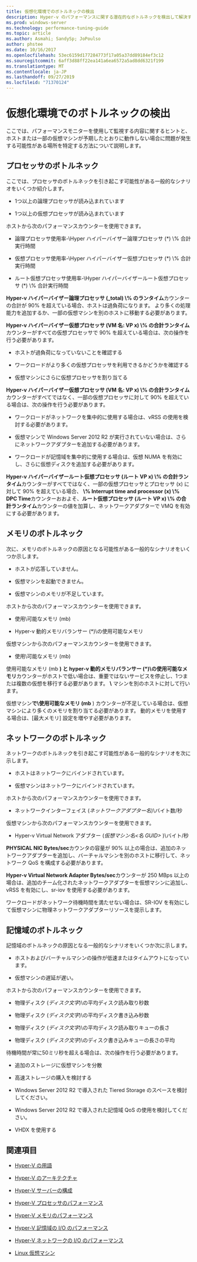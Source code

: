 ```yaml
---
title: 仮想化環境でのボトルネックの検出
description: Hyper-v のパフォーマンスに関する潜在的なボトルネックを検出して解決する方法
ms.prod: windows-server
ms.technology: performance-tuning-guide
ms.topic: article
ms.author: Asmahi; SandySp; JoPoulso
author: phstee
ms.date: 10/16/2017
ms.openlocfilehash: 53ec6159d177284773f17a05a37dd89184ef3c12
ms.sourcegitcommit: 6aff3d88ff22ea141a6ea6572a5ad8dd6321f199
ms.translationtype: MT
ms.contentlocale: ja-JP
ms.lasthandoff: 09/27/2019
ms.locfileid: "71370124"
---
```

# <a name="detecting-bottlenecks-in-a-virtualized-environment"></a>仮想化環境でのボトルネックの検出

ここでは、パフォーマンスモニターを使用して監視する内容に関するヒントと、ホストまたは一部の仮想マシンが予期したとおりに動作しない場合に問題が発生する可能性がある場所を特定する方法について説明します。

## <a name="processor-bottlenecks"></a>プロセッサのボトルネック

ここでは、プロセッサのボトルネックを引き起こす可能性がある一般的なシナリオをいくつか紹介します。

-   1つ以上の論理プロセッサが読み込まれています

-   1つ以上の仮想プロセッサが読み込まれています

ホストから次のパフォーマンスカウンターを使用できます。

-   論理プロセッサ使用率-\\Hyper ハイパーバイザー論理プロセッサ (\*) \\% 合計実行時間

-   仮想プロセッサ使用率-\\Hyper ハイパーバイザー仮想プロセッサ (\*) \\% 合計実行時間

-   ルート仮想プロセッサ使用率-\\Hyper ハイパーバイザールート仮想プロセッサ (\*) \\% 合計実行時間

**Hyper-v ハイパーバイザー論理プロセッサ (\_total) \\% のランタイム**カウンターの合計が 90% を超えている場合、ホストは過負荷になります。 より多くの処理能力を追加するか、一部の仮想マシンを別のホストに移動する必要があります。

**Hyper-v ハイパーバイザー仮想プロセッサ (VM 名: VP x) \\% の合計ランタイム**カウンターがすべての仮想プロセッサで 90% を超えている場合は、次の操作を行う必要があります。

-   ホストが過負荷になっていないことを確認する

-   ワークロードがより多くの仮想プロセッサを利用できるかどうかを確認する

-   仮想マシンにさらに仮想プロセッサを割り当てる

**Hyper-v ハイパーバイザー仮想プロセッサ (VM 名: VP x) \\% の合計ランタイム**カウンターがすべてではなく、一部の仮想プロセッサに対して 90% を超えている場合は、次の操作を行う必要があります。

-   ワークロードがネットワークを集中的に使用する場合は、vRSS の使用を検討する必要があります。

-   仮想マシンで Windows Server 2012 R2 が実行されていない場合は、さらにネットワークアダプターを追加する必要があります。

-   ワークロードが記憶域を集中的に使用する場合は、仮想 NUMA を有効にし、さらに仮想ディスクを追加する必要があります。

**Hyper-v ハイパーバイザールート仮想プロセッサ (ルート VP x) \\% の合計ランタイム**カウンターがすべてではなく、一部の仮想プロセッサとプロセッサ (x) に対して 90% を超えている場合、 **\\% Interrupt time and processor (x) \\% DPC Time**カウンターおおよそ、**ルート仮想プロセッサ (ルート VP x) \\% の合計ランタイム**カウンターの値を加算し、ネットワークアダプターで VMQ を有効にする必要があります。

## <a name="memory-bottlenecks"></a>メモリのボトルネック

次に、メモリのボトルネックの原因となる可能性がある一般的なシナリオをいくつか示します。

-   ホストが応答していません。

-   仮想マシンを起動できません。

-   仮想マシンのメモリが不足しています。

ホストから次のパフォーマンスカウンターを使用できます。

-   使用\\可能なメモリ (mb)

-   Hyper-v 動的メモリバランサー (\*)\\の使用可能なメモリ

仮想マシンから次のパフォーマンスカウンターを使用できます。

-   使用\\可能なメモリ (mb)

使用可能なメモリ (mb **) と hyper-v 動的メモリバランサー (\*)\\の使用可能なメモリ**カウンターがホストで低い場合は、重要ではないサービスを停止し、1つまたは複数の仮想を移行する必要があります。 **\\** マシンを別のホストに対して行います。

仮想マシン**で\\使用可能なメモリ (mb** ) カウンターが不足している場合は、仮想マシンにより多くのメモリを割り当てる必要があります。 動的メモリを使用する場合は、[最大メモリ] 設定を増やす必要があります。

## <a name="network-bottlenecks"></a>ネットワークのボトルネック

ネットワークのボトルネックを引き起こす可能性がある一般的なシナリオを次に示します。

-   ホストはネットワークにバインドされています。

-   仮想マシンはネットワークにバインドされています。

ホストから次のパフォーマンスカウンターを使用できます。

-   ネットワークインターフェイス (*ネットワークアダプター名*)\\バイト数/秒

仮想マシンから次のパフォーマンスカウンターを使用できます。

-   Hyper-v Virtual Network アダプター (*仮想マシン名&lt;名 GUID&gt;* )\\バイト/秒

**PHYSICAL NIC Bytes/sec**カウンタの容量が 90% 以上の場合は、追加のネットワークアダプターを追加し、バーチャルマシンを別のホストに移行して、ネットワーク QoS を構成する必要があります。

**Hyper-v Virtual Network Adapter Bytes/sec**カウンターが 250 MBps 以上の場合は、追加のチーム化されたネットワークアダプターを仮想マシンに追加し、vRSS を有効にし、sr-iov を使用する必要があります。

ワークロードがネットワーク待機時間を満たせない場合は、SR-IOV を有効にして仮想マシンに物理ネットワークアダプターリソースを提示します。

## <a name="storage-bottlenecks"></a>記憶域のボトルネック

記憶域のボトルネックの原因となる一般的なシナリオをいくつか次に示します。

-   ホストおよびバーチャルマシンの操作が低速またはタイムアウトになっています。

-   仮想マシンの遅延が遅い。

ホストから次のパフォーマンスカウンターを使用できます。

-   物理ディスク (*ディスク文字*)\\の平均ディスク読み取り秒数

-   物理ディスク (*ディスク文字*)\\の平均ディスク書き込み秒数

-   物理ディスク (*ディスク文字*)\\の平均ディスク読み取りキューの長さ

-   物理ディスク (*ディスク文字*)\\のディスク書き込みキューの長さの平均

待機時間が常に50ミリ秒を超える場合は、次の操作を行う必要があります。

-   追加のストレージに仮想マシンを分散

-   高速ストレージの購入を検討する

-   Windows Server 2012 R2 で導入された Tiered Storage のスペースを検討してください。

-   Windows Server 2012 R2 で導入された記憶域 QoS の使用を検討してください。

-   VHDX を使用する

## <a name="see-also"></a>関連項目

-   [Hyper-V の用語](terminology.md)

-   [Hyper-V のアーキテクチャ](architecture.md)

-   [Hyper-V サーバーの構成](configuration.md)

-   [Hyper-V プロセッサのパフォーマンス](processor-performance.md)

-   [Hyper-V メモリのパフォーマンス](memory-performance.md)

-   [Hyper-V 記憶域の I/O のパフォーマンス](storage-io-performance.md)

-   [Hyper-V ネットワークの I/O のパフォーマンス](network-io-performance.md)

-   [Linux 仮想マシン](linux-virtual-machine-considerations.md)
